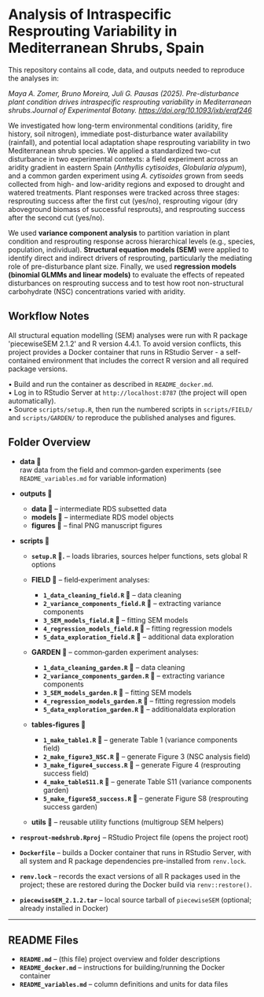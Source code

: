# Analysis of Intraspecific Resprouting Variability in Mediterranean Shrubs, Spain

This repository contains all code, data, and outputs needed to reproduce the analyses in:

*Maya A. Zomer, Bruno Moreira, Juli G. Pausas (2025). Pre-disturbance plant condition drives intraspecific resprouting variability in Mediterranean shrubs.Journal of Experimental Botany. https://doi.org/10.1093/jxb/eraf246*

We investigated how long-term environmental conditions (aridity, fire history, soil nitrogen), immediate post-disturbance water availability (rainfall), and potential local adaptation shape resprouting variability in two Mediterranean shrub species. We applied a standardized two-cut disturbance in two experimental contexts: a field experiment across an aridity gradient in eastern Spain (*Anthyllis cytisoides*, *Globularia alypum*), and a common garden experiment using *A. cytisoides* grown from seeds collected from high- and low-aridity regions and exposed to drought and watered treatments. Plant responses were tracked across three stages: resprouting success after the first cut (yes/no), resprouting vigour (dry aboveground biomass of successful resprouts), and resprouting success after the second cut (yes/no).

We used **variance component analysis** to partition variation in plant condition and resprouting response across hierarchical levels (e.g., species, population, individual). **Structural equation models (SEM)** were applied to identify direct and indirect drivers of resprouting, particularly the mediating role of pre-disturbance plant size. Finally, we used **regression models (binomial GLMMs and linear models)** to evaluate the effects of repeated disturbances on resprouting success and to test how root non-structural carbohydrate (NSC) concentrations varied with aridity.


## Workflow Notes
All structural equation modelling (SEM) analyses were run with R package 'piecewiseSEM 2.1.2' and R version 4.4.1. To avoid version conflicts, this project provides a Docker container that runs in RStudio Server - a self-contained environment that includes the correct R version and all required package versions.

• Build and run the container as described in `README_docker.md`.  
• Log in to RStudio Server at `http://localhost:8787` (the project will open automatically).  
• Source `scripts/setup.R`, then run the numbered scripts in `scripts/FIELD/` and `scripts/GARDEN/` to reproduce the published analyses and figures.  


## Folder Overview

- **data 📁**  
  raw data from the field and common‐garden experiments (see `README_variables.md` for variable information)

- **outputs 📁**  
  - **data 📁**    – intermediate RDS subsetted data  
  - **models 📁**  – intermediate RDS model objects  
  - **figures 📁** – final PNG manuscript figures  

- **scripts 📁**  

  - **`setup.R` 📄.**      – loads libraries, sources helper functions, sets global R options  

  - **FIELD 📁** – field‐experiment analyses:  
    -  **`1_data_cleaning_field.R` 📄**          – data cleaning  
    -  **`2_variance_components_field.R` 📄**    – extracting variance components 
    -  **`3_SEM_models_field.R` 📄**             – fitting SEM models   
    -  **`4_regression_models_field.R` 📄**      – fitting regression models      
    -  **`5_data_exploration_field.R` 📄**       – additional data exploration 
    
  - **GARDEN 📁** – common‐garden experiment analyses:  
    - **`1_data_cleaning_garden.R` 📄**          – data cleaning  
    - **`2_variance_components_garden.R` 📄**    – extracting variance components  
    - **`3_SEM_models_garden.R` 📄**             – fitting SEM models  
    - **`4_regression_models_garden.R` 📄**      – fitting regression models  
    - **`5_data_exploration_garden.R` 📄**       – additionaldata exploration 

  - **tables-figures 📁**     
    -  **`1_make_table1.R` 📄**                  – generate Table 1 (variance components field)
    -  **`2_make_figure3_NSC.R` 📄**             – generate Figure 3 (NSC analysis field)  
    -  **`3_make_figure4_success.R` 📄**         – generate Figure 4 (resprouting success field)  
    -  **`4_make_tableS11.R` 📄**                – generate Table S11 (variance components garden)
    -  **`5_make_figureS8_success.R` 📄**        – generate Figure S8 (resprouting success garden)  

  - **utils 📁**     – reusable utility functions (multigroup SEM helpers)  

- **`resprout-medshrub.Rproj`** – RStudio Project file (opens the project root)
- **`Dockerfile`** – builds a Docker container that runs in RStudio Server, with all system and R package dependencies pre-installed from `renv.lock`.
- **`renv.lock`** – records the exact versions of all R packages used in the project; these are restored during the Docker build via `renv::restore()`.
- **`piecewiseSEM_2.1.2.tar`** – local source tarball of `piecewiseSEM` (optional; already installed in Docker)


------
## README Files
- **`README.md`**               – (this file) project overview and folder descriptions 
- **`README_docker.md`**        – instructions for building/running the Docker container  
- **`README_variables.md`**     – column definitions and units for data files


